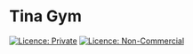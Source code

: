 # Tina Gym

 [![Licence: Private](https://img.shields.io/badge/Private-orange?style=for-the-badge&logo=lock&logoColor=white)](#)
[![Licence: Non-Commercial](https://img.shields.io/badge/Non--Commercial-blue?style=for-the-badge&logo=handshake&logoColor=white)](#)
